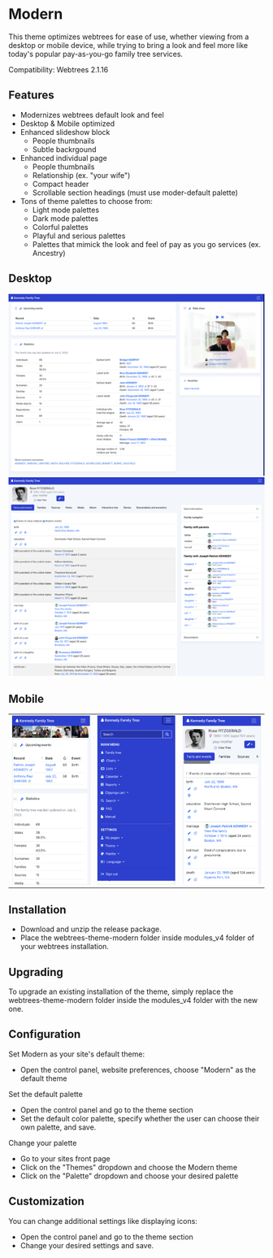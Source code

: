 
# Modern
This theme optimizes webtrees for ease of use, whether viewing from a desktop or mobile device, while trying to bring a look and feel more like today's popular pay-as-you-go family tree services.

Compatibility: Webtrees 2.1.16

## Features

* Modernizes webtrees default look and feel
* Desktop & Mobile optimized
* Enhanced slideshow block
    * People thumbnails
    * Subtle backrgound
* Enhanced individual page
    * People thumbnails
    * Relationship (ex. "your wife")
    * Compact header
    * Scrollable section headings (must use moder-default palette)
* Tons of theme palettes to choose from:
    * Light mode palettes
    * Dark mode palettes
    * Colorful palettes
    * Playful and serious palettes
    * Palettes that mimick the look and feel of pay as you go services (ex. Ancestry)

<h2>Desktop</h2>
<img src="docs/modern_default-desktop.png" alt="Desktop" width="600px" >
<img src="docs/modern_default-desktop-individual.png" alt="Desktop" width="600px" >

<h2>Mobile</h2>
<table>
<tr>
<td><img src="docs/modern_default-mobile.png" alt="Mobile" width="200px" >
</td>
<td><img src="docs/modern_default-mobile-menu.png" alt="Menu" width="200px" >
</td>
<td><img src="docs/modern_default-mobile-individual.png" alt="Mobile - Individual" width="200px" >
</td>
</tr>
</table>

## Installation
* Download and unzip the release package.
* Place the webtrees-theme-modern folder inside modules_v4 folder of your webtrees installation.

## Upgrading
To upgrade an existing installation of the theme, simply replace the webtrees-theme-modern folder inside the modules_v4 folder with the new one.

## Configuration

Set Modern as your site's default theme:
* Open the control panel, website preferences, choose "Modern" as the default theme

Set the default palette
* Open the control panel and go to the theme section
* Set the default color palette, specify whether the user can choose their own palette, and save.

Change your palette
* Go to your sites front page
* Click on the "Themes" dropdown and choose the Modern theme
* Click on the "Palette" dropdown and choose your desired palette

## Customization

You can change additional settings like displaying icons:
* Open the control panel and go to the theme section
* Change your desired settings and save.